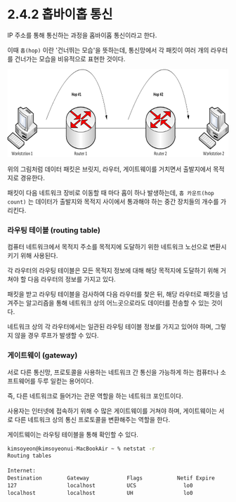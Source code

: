 # 2.4.2 홉바이홉 통신

IP 주소를 통해 통신하는 과정을 홉바이홉 통신이라고 한다.

이때 `홉(hop)` 이란 '건너뛰는 모습'을 뜻하는데, 통신망에서 각 패킷이 여러 개의 라우터를 건너가는 모습을 비유적으로 표현한 것이다.

<img src="../../assets/2.4.2/hop.png" width="900px" height="200px">

위의 그림처럼 데이터 패킷은 브릿지, 라우터, 게이트웨이를 거치면서 출발지에서 목적지로 경유한다.

패킷이 다음 네트워크 장비로 이동할 때 마다 홉이 하나 발생하는데, `홉 카운트(hop count)` 는 데이터가 출발지와 목적지 사이에서 통과해야 하는 중간 장치들의 개수를 가리킨다.

### 라우팅 테이블 (routing table)

컴퓨터 네트워크에서 목적지 주소를 목적지에 도달하기 위한 네트워크 노선으로 변환시키기 위해 사용된다.

각 라우터의 라우팅 테이블은 모든 목적지 정보에 대해 해당 목적지에 도달하기 위해 거쳐야 할 다음 라우터의 정보를 가지고 있다.

패킷을 받고 라우팅 테이블을 검사하여 다음 라우터를 찾은 뒤, 해당 라우터로 패킷을 넘겨주는 알고리즘을 통해 네트워크 상의 어느곳으로라도 데이터를 전송할 수 있는 것이다.

네트워크 상의 각 라우터에서는 일관된 라우팅 테이블 정보를 가지고 있어야 하며, 그렇지 않을 경우 루프가 발생할 수 있다.

### 게이트웨이 (gateway)

서로 다른 통신망, 프로토콜을 사용하는 네트워크 간 통신을 가능하게 하는 컴퓨터나 소프트웨어를 두루 일컫는 용어이다.

즉, 다른 네트워크로 들어가는 관문 역할을 하는 네트워크 포인트이다.

사용자는 인터넷에 접속하기 위해 수 많은 게이트웨이를 거쳐야 하며, 게이트웨이는 서로 다른 네트워크 상의 통신 프로토콜을 변환해주는 역할을 한다.

게이트웨이는 라우팅 테이블을 통해 확인할 수 있다.

```cmd
kimsoyeon@kimsoyeonui-MacBookAir ~ % netstat -r
Routing tables

Internet:
Destination        Gateway            Flags           Netif Expire
127                localhost          UCS               lo0
localhost          localhost          UH                lo0
```
